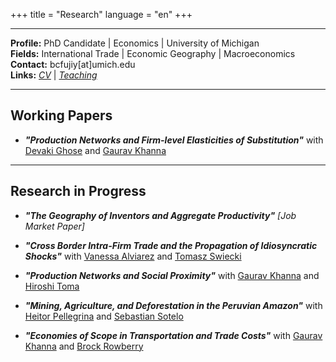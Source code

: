 
+++
title = "Research"
language = "en"
+++

---

**Profile:** PhD Candidate | Economics | University of Michigan \
**Fields:** International Trade | Economic Geography | Macroeconomics \
**Contact:** bcfujiy[at]umich.edu \
**Links:** [*CV*](https://www.dropbox.com/s/p414bpxgv8j9uho/CV_BCF_4.30.2022.pdf?dl=0) | [*Teaching*](https://www.dropbox.com/s/0xi3o00x3f80anp/TeachEval_BCF.pdf?dl=0)

---

## Working Papers

* ***"Production Networks and Firm-level Elasticities of Substitution"*** with [Devaki Ghose](https://sites.google.com/view/devakighose/home) and [Gaurav Khanna](https://www.econgaurav.com/)

---

## Research in Progress

* ***"The Geography of Inventors and Aggregate Productivity"*** *[Job Market Paper]*

* ***"Cross Border Intra-Firm Trade and the Propagation of Idiosyncratic Shocks"*** with [Vanessa Alviarez](http://www.vanessaalviarezubc.com/) and [Tomasz Swiecki](https://sites.google.com/site/tomaszswiecki/)

* ***"Production Networks and Social Proximity"*** with [Gaurav Khanna](https://www.econgaurav.com/) and [Hiroshi Toma](https://lsa.umich.edu/econ/people/phd-students/htoma.html)

* ***"Mining, Agriculture, and Deforestation in the Peruvian Amazon"*** with [Heitor Pellegrina](https://sites.google.com/site/heitorpellegrina/) and [Sebastian Sotelo](http://www-personal.umich.edu/~ssotelo/)

* ***"Economies of Scope in Transportation and Trade Costs"*** with [Gaurav Khanna](https://www.econgaurav.com/) and [Brock Rowberry](https://lsa.umich.edu/econ/people/phd-students/brock-rowberry.html)